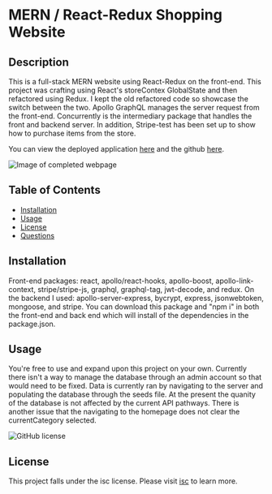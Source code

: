 # MERN / React-Redux Shopping Website

## Description

This is a full-stack MERN website using React-Redux on the front-end. This project was crafting using React's storeContex GlobalState and then refactored using Redux. I kept the old refactored code so showcase the switch between the two. Apollo GraphQL manages the server request from the front-end. Concurrently is the intermediary package that handles the front and backend server. In addition, Stripe-test has been set up to show how to purchase items from the store. 

You can view the deployed application [here](https://vast-tor-95384.herokuapp.com/) and the github [here](https://github.com/kwedwick/shop-shop). 

![Image of completed webpage](public/assets/images/final-screenshot.jpg)
    
## Table of Contents 
* [Installation](#Installation) 
* [Usage](#Usage) 
* [License](#License) 
* [Questions](#Questions) 

## Installation

Front-end packages: react, apollo/react-hooks, apollo-boost, apollo-link-context,  stripe/stripe-js, graphql, graphql-tag, jwt-decode, and redux. On the backend I used: apollo-server-express, bycrypt, express, jsonwebtoken, mongoose, and stripe. You can download this package and "npm i" in both the front-end and back end which will install of the dependencies in the package.json.   
    
## Usage

You're free to use and expand upon this project on your own. Currently there isn't a way to manage the database through an admin account so that would need to be fixed. Data is currently ran by navigating to the server and populating the database through the seeds file. At the present the quanity of the database is not affected by the current API pathways. There is another issue that the navigating to the homepage does not clear the currentCategory selected. 
    
![GitHub license](https://img.shields.io/badge/license-isc-blue.svg)

## License
    
This project falls under the isc license. Please visit [isc](https://choosealicense.com/licenses/isc) to learn more.